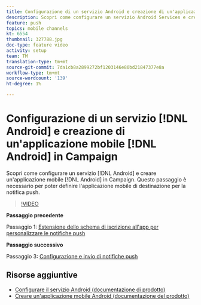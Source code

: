 ```yaml
---
title: Configurazione di un servizio Android e creazione di un'applicazione mobile Android in Campaign
description: Scopri come configurare un servizio Android Services e creare un'applicazione mobile Android in Campaign. Questo è necessario per definire l'app Neotrip come destinazione per la notifica push.
feature: push
topics: mobile channels
kt: 6554
thumbnail: 327788.jpg
doc-type: feature video
activity: setup
team: TM
translation-type: tm+mt
source-git-commit: 7da1cb8a2899272bf1203146e80bd21847377e8a
workflow-type: tm+mt
source-wordcount: '139'
ht-degree: 1%

---
```



# Configurazione di un servizio [!DNL Android] e creazione di un&#39;applicazione mobile [!DNL Android] in Campaign

Scopri come configurare un servizio [!DNL Android] e creare un&#39;applicazione mobile [!DNL Android] in Campaign. Questo passaggio è necessario per poter definire l&#39;applicazione mobile di destinazione per la notifica push.

>[!VIDEO](https://video.tv.adobe.com/v/327788?quality=12)

**Passaggio precedente**

Passaggio 1: [Estensione dello schema di iscrizione all&#39;app per personalizzare le notifiche push](/help/tutorial-getting-started-with-push-notifications-for-android/extending-the-app-subscription-schema.md)

**Passaggio successivo**

Passaggio 3: [Configurazione e invio di notifiche push](/help/tutorial-getting-started-with-push-notifications-for-android/configuring-and-sending-push-notifications.md)

## Risorse aggiuntive

* [Configurare il servizio Android (documentazione di prodotto)](https://experienceleague.adobe.com/docs/campaign-classic/using/sending-messages/sending-push-notifications/configure-the-mobile-app/configuring-the-mobile-application-android.html#configuring-android-service)
* [Creare un&#39;applicazione mobile Android (documentazione del prodotto)](https://experienceleague.adobe.com/docs/campaign-classic/using/sending-messages/sending-push-notifications/configure-the-mobile-app/configuring-the-mobile-application-android.html#creating-android-app)
